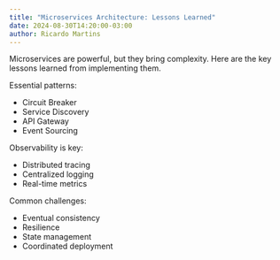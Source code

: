 ```yaml
---
title: "Microservices Architecture: Lessons Learned"
date: 2024-08-30T14:20:00-03:00
author: Ricardo Martins
---
```


Microservices are powerful, but they bring complexity. Here are the key lessons learned from implementing them.

Essential patterns:

- Circuit Breaker
- Service Discovery
- API Gateway
- Event Sourcing

Observability is key:

- Distributed tracing
- Centralized logging
- Real-time metrics

Common challenges:

- Eventual consistency
- Resilience
- State management
- Coordinated deployment
